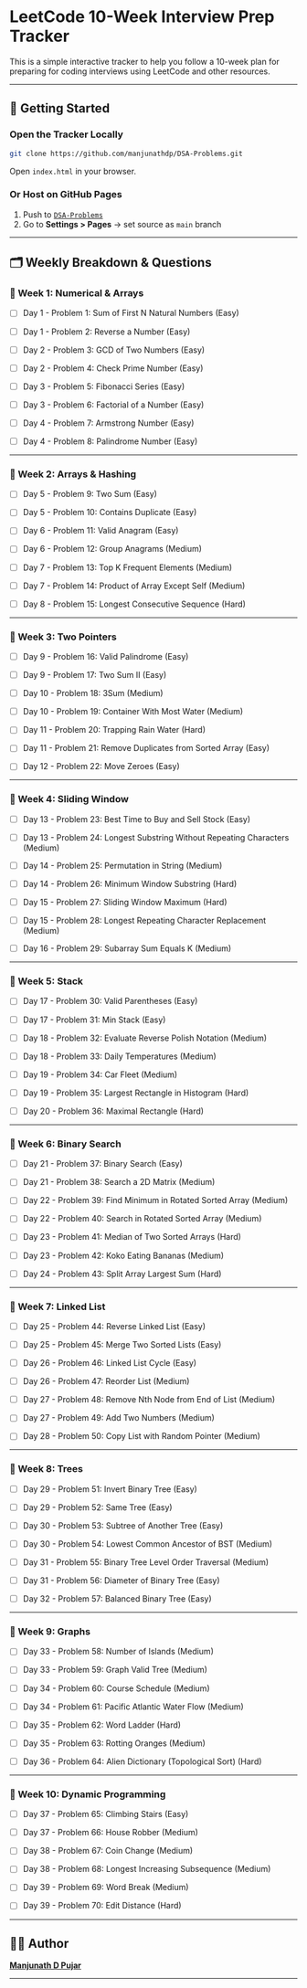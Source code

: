 # LeetCode 10-Week Interview Prep Tracker

This is a simple interactive tracker to help you follow a 10-week plan for preparing for coding interviews using LeetCode and other resources.


---

## 🚀 Getting Started

### Open the Tracker Locally

```bash
git clone https://github.com/manjunathdp/DSA-Problems.git
```

Open `index.html` in your browser.

### Or Host on GitHub Pages

1. Push to [`DSA-Problems`](https://github.com/manjunathdp/DSA-Problems)
2. Go to **Settings > Pages** → set source as `main` branch

---

## 🗂️ Weekly Breakdown & Questions

### 📘 Week 1: Numerical & Arrays
- [ ] Day 1 - Problem 1: Sum of First N Natural Numbers (Easy)
- [ ] Day 1 - Problem 2: Reverse a Number (Easy)
- [ ] Day 2 - Problem 3: GCD of Two Numbers (Easy)
- [ ] Day 2 - Problem 4: Check Prime Number (Easy)
- [ ] Day 3 - Problem 5: Fibonacci Series (Easy)
- [ ] Day 3 - Problem 6: Factorial of a Number (Easy)
- [ ] Day 4 - Problem 7: Armstrong Number (Easy)
- [ ] Day 4 - Problem 8: Palindrome Number (Easy)


---

### 📘 Week 2: Arrays & Hashing
- [ ] Day 5 - Problem 9: Two Sum (Easy)
- [ ] Day 5 - Problem 10: Contains Duplicate (Easy)
- [ ] Day 6 - Problem 11: Valid Anagram (Easy)
- [ ] Day 6 - Problem 12: Group Anagrams (Medium)
- [ ] Day 7 - Problem 13: Top K Frequent Elements (Medium)
- [ ] Day 7 - Problem 14: Product of Array Except Self (Medium)
- [ ] Day 8 - Problem 15: Longest Consecutive Sequence (Hard)


---

### 📘 Week 3: Two Pointers
- [ ] Day 9 - Problem 16: Valid Palindrome (Easy)
- [ ] Day 9 - Problem 17: Two Sum II (Easy)
- [ ] Day 10 - Problem 18: 3Sum (Medium)
- [ ] Day 10 - Problem 19: Container With Most Water (Medium)
- [ ] Day 11 - Problem 20: Trapping Rain Water (Hard)
- [ ] Day 11 - Problem 21: Remove Duplicates from Sorted Array (Easy)
- [ ] Day 12 - Problem 22: Move Zeroes (Easy)


---

### 📘 Week 4: Sliding Window
- [ ] Day 13 - Problem 23: Best Time to Buy and Sell Stock (Easy)
- [ ] Day 13 - Problem 24: Longest Substring Without Repeating Characters (Medium)
- [ ] Day 14 - Problem 25: Permutation in String (Medium)
- [ ] Day 14 - Problem 26: Minimum Window Substring (Hard)
- [ ] Day 15 - Problem 27: Sliding Window Maximum (Hard)
- [ ] Day 15 - Problem 28: Longest Repeating Character Replacement (Medium)
- [ ] Day 16 - Problem 29: Subarray Sum Equals K (Medium)



---

### 📘 Week 5: Stack
- [ ] Day 17 - Problem 30: Valid Parentheses (Easy)
- [ ] Day 17 - Problem 31: Min Stack (Easy)
- [ ] Day 18 - Problem 32: Evaluate Reverse Polish Notation (Medium)
- [ ] Day 18 - Problem 33: Daily Temperatures (Medium)
- [ ] Day 19 - Problem 34: Car Fleet (Medium)
- [ ] Day 19 - Problem 35: Largest Rectangle in Histogram (Hard)
- [ ] Day 20 - Problem 36: Maximal Rectangle (Hard)



---

### 📘 Week 6: Binary Search
- [ ] Day 21 - Problem 37: Binary Search (Easy)
- [ ] Day 21 - Problem 38: Search a 2D Matrix (Medium)
- [ ] Day 22 - Problem 39: Find Minimum in Rotated Sorted Array (Medium)
- [ ] Day 22 - Problem 40: Search in Rotated Sorted Array (Medium)
- [ ] Day 23 - Problem 41: Median of Two Sorted Arrays (Hard)
- [ ] Day 23 - Problem 42: Koko Eating Bananas (Medium)
- [ ] Day 24 - Problem 43: Split Array Largest Sum (Hard)



---

### 📘 Week 7: Linked List
- [ ] Day 25 - Problem 44: Reverse Linked List (Easy)
- [ ] Day 25 - Problem 45: Merge Two Sorted Lists (Easy)
- [ ] Day 26 - Problem 46: Linked List Cycle (Easy)
- [ ] Day 26 - Problem 47: Reorder List (Medium)
- [ ] Day 27 - Problem 48: Remove Nth Node from End of List (Medium)
- [ ] Day 27 - Problem 49: Add Two Numbers (Medium)
- [ ] Day 28 - Problem 50: Copy List with Random Pointer (Medium)



---

### 📘 Week 8: Trees
- [ ] Day 29 - Problem 51: Invert Binary Tree (Easy)
- [ ] Day 29 - Problem 52: Same Tree (Easy)
- [ ] Day 30 - Problem 53: Subtree of Another Tree (Easy)
- [ ] Day 30 - Problem 54: Lowest Common Ancestor of BST (Medium)
- [ ] Day 31 - Problem 55: Binary Tree Level Order Traversal (Medium)
- [ ] Day 31 - Problem 56: Diameter of Binary Tree (Easy)
- [ ] Day 32 - Problem 57: Balanced Binary Tree (Easy)



---

### 📘 Week 9: Graphs
- [ ] Day 33 - Problem 58: Number of Islands (Medium)
- [ ] Day 33 - Problem 59: Graph Valid Tree (Medium)
- [ ] Day 34 - Problem 60: Course Schedule (Medium)
- [ ] Day 34 - Problem 61: Pacific Atlantic Water Flow (Medium)
- [ ] Day 35 - Problem 62: Word Ladder (Hard)
- [ ] Day 35 - Problem 63: Rotting Oranges (Medium)
- [ ] Day 36 - Problem 64: Alien Dictionary (Topological Sort) (Hard)



---

### 📘 Week 10: Dynamic Programming
- [ ] Day 37 - Problem 65: Climbing Stairs (Easy)
- [ ] Day 37 - Problem 66: House Robber (Medium)
- [ ] Day 38 - Problem 67: Coin Change (Medium)
- [ ] Day 38 - Problem 68: Longest Increasing Subsequence (Medium)
- [ ] Day 39 - Problem 69: Word Break (Medium)
- [ ] Day 39 - Problem 70: Edit Distance (Hard)


---

## 🧑‍💻 Author

**[Manjunath D Pujar](https://github.com/manjunathdp)**

---



